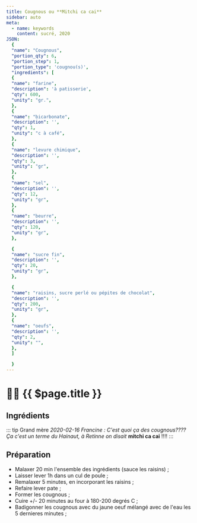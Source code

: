 ```yaml
---
title: Cougnous ou **Mitchi ca cai**
sidebar: auto
meta:
  - name: keywords
    content: sucré, 2020
JSON:
  {
  "name": "Cougnous",
  "portion_qty": 6,
  "portion_step": 1,
  "portion_type": 'cougnou(s)',
  "ingredients": [
  {
  "name": "farine",
  "description": 'à patisserie',
  "qty": 600,
  "unity": "gr.",
  },
  {
  "name": "bicarbonate",
  "description": '',
  "qty": 1,
  "unity": "c à café",
  },
  {
  "name": "levure chimique",
  "description": '',
  "qty": 3,
  "unity": "gr",
  },
  {
  "name": "sel",
  "description": '',
  "qty": 12,
  "unity": "gr",
  },
  {
  "name": "beurre",
  "description": '',
  "qty": 120,
  "unity": "gr",
  },

  {
  "name": "sucre fin",
  "description": '',
  "qty": 20,
  "unity": "gr",
  },

  {
  "name": "raisins, sucre perlé ou pépites de chocolat",
  "description": '',
  "qty": 200,
  "unity": "gr",
  },
  {
  "name": "oeufs",
  "description": '',
  "qty": 2,
  "unity": "",
  },
  ]

  }
---
```

# :woman_cook: {{ $page.title }}

## Ingrédients

<recipePortion :recette="$page.frontmatter.JSON" />

::: tip Grand mère
*2020-02-16 Francine : C'est quoi ça des cougnous???? Ça c'est un terme du Hainaut, à Retinne on disait* **mitchi ca cai** !!!!
:::

## Préparation

- Malaxer 20 min l'ensemble des ingrédients (sauce les raisins) ;
- Laisser lever 1h dans un cul de poule ;
- Remalaxer 5 minutes, en incorporant les raisins ;
- Refaire lever pate ;
- Former les cougnous ;
- Cuire +/- 20 minutes au four à 180-200 degrés C ;
- Badigonner les cougnous avec du jaune oeuf mélangé avec de l'eau les 5 dernieres minutes ;

